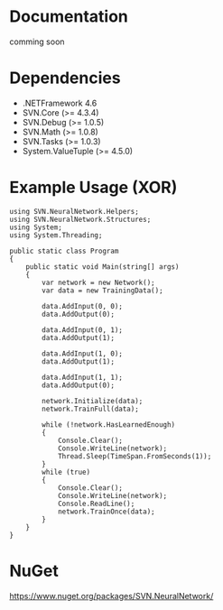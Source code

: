# Documentation
comming soon

# Dependencies
- .NETFramework 4.6
- SVN.Core (>= 4.3.4)
- SVN.Debug (>= 1.0.5)
- SVN.Math (>= 1.0.8)
- SVN.Tasks (>= 1.0.3)
- System.ValueTuple (>= 4.5.0)

# Example Usage (XOR)
```
using SVN.NeuralNetwork.Helpers;
using SVN.NeuralNetwork.Structures;
using System;
using System.Threading;

public static class Program
{
    public static void Main(string[] args)
    {
        var network = new Network();
        var data = new TrainingData();

        data.AddInput(0, 0);
        data.AddOutput(0);

        data.AddInput(0, 1);
        data.AddOutput(1);

        data.AddInput(1, 0);
        data.AddOutput(1);

        data.AddInput(1, 1);
        data.AddOutput(0);

        network.Initialize(data);
        network.TrainFull(data);

        while (!network.HasLearnedEnough)
        {
            Console.Clear();
            Console.WriteLine(network);
            Thread.Sleep(TimeSpan.FromSeconds(1));
        }
        while (true)
        {
            Console.Clear();
            Console.WriteLine(network);
            Console.ReadLine();
            network.TrainOnce(data);
        }
    }
}
```

# NuGet
https://www.nuget.org/packages/SVN.NeuralNetwork/
